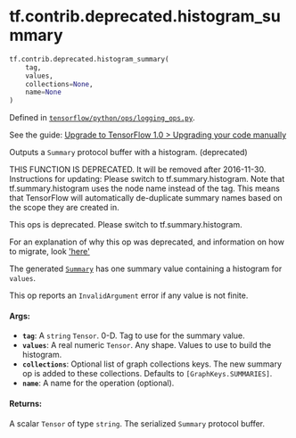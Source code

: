 <div itemscope itemtype="http://developers.google.com/ReferenceObject">
<meta itemprop="name" content="tf.contrib.deprecated.histogram_summary" />
<meta itemprop="path" content="Stable" />
</div>

# tf.contrib.deprecated.histogram_summary

``` python
tf.contrib.deprecated.histogram_summary(
    tag,
    values,
    collections=None,
    name=None
)
```



Defined in [`tensorflow/python/ops/logging_ops.py`](https://www.tensorflow.org/code/tensorflow/python/ops/logging_ops.py).

See the guide: [Upgrade to TensorFlow 1.0 > Upgrading your code manually](../../../../../api_guides/python/upgrade.md#Upgrading_your_code_manually)

Outputs a `Summary` protocol buffer with a histogram. (deprecated)

THIS FUNCTION IS DEPRECATED. It will be removed after 2016-11-30.
Instructions for updating:
Please switch to tf.summary.histogram. Note that tf.summary.histogram uses the node name instead of the tag. This means that TensorFlow will automatically de-duplicate summary names based on the scope they are created in.

This ops is deprecated. Please switch to tf.summary.histogram.

For an explanation of why this op was deprecated, and information on how to
migrate, look ['here'](https://github.com/tensorflow/tensorflow/blob/master/tensorflow/contrib/deprecated/__init__.py)

The generated
[`Summary`](https://www.tensorflow.org/code/tensorflow/core/framework/summary.proto)
has one summary value containing a histogram for `values`.

This op reports an `InvalidArgument` error if any value is not finite.

#### Args:

* <b>`tag`</b>: A `string` `Tensor`. 0-D.  Tag to use for the summary value.
* <b>`values`</b>: A real numeric `Tensor`. Any shape. Values to use to
    build the histogram.
* <b>`collections`</b>: Optional list of graph collections keys. The new summary op is
    added to these collections. Defaults to `[GraphKeys.SUMMARIES]`.
* <b>`name`</b>: A name for the operation (optional).


#### Returns:

A scalar `Tensor` of type `string`. The serialized `Summary` protocol
buffer.